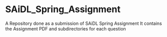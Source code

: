 # SAiDL_Spring_Assignment
A Repository done as a submission of SAiDL Spring Assignment
It contains the Assignment PDF and subdirectories for each question
